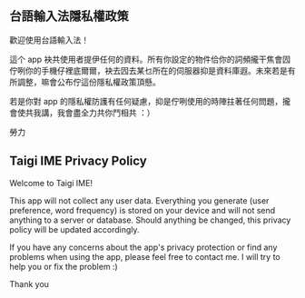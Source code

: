 ## 台語輸入法隱私權政策

歡迎使用台語輸入法！

這个 app 袂共使用者提伊任何的資料。所有你設定的物件佮你的詞頻攏干焦會囥佇咧你的手機仔裡底爾爾，袂去囥去某乜所在的伺服器抑是資料庫遐。未來若是有所調整，嘛會公布佇這份隱私權政策頂懸。

若是你對 app 的隱私權防護有任何疑慮，抑是佇咧使用的時陣拄著任何問題，攏會使共我講，我會盡全力共你鬥相共 ：）

勞力

## Taigi IME Privacy Policy

Welcome to Taigi IME!

This app will not collect any user data. Everything you generate (user preference, word frequency) is stored on your device and will not send anything to a server or database. Should anything be changed, this privacy policy will be updated accordingly.

If you have any concerns about the app's privacy protection or find any problems when using the app, please feel free to contact me. I will try to help you or fix the problem :)

Thank you
